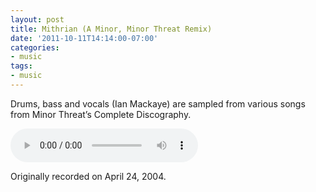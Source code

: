 ```yaml
---
layout: post
title: Mithrian (A Minor, Minor Threat Remix)
date: '2011-10-11T14:14:00-07:00'
categories:
- music
tags:
- music
---
```

Drums, bass and vocals (Ian Mackaye) are sampled from various songs from Minor
Threat’s Complete Discography.<!--more-->

<audio controls>
  <source src="/assets/music/mithrian_042404.mp3">
</audio>

Originally recorded on April 24, 2004.

